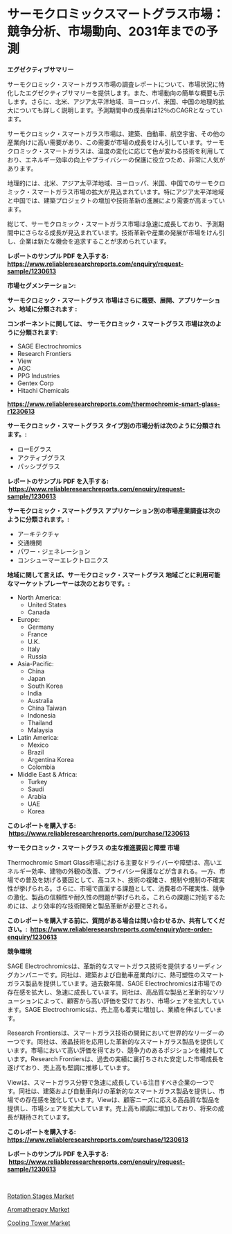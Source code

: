 <p><h1>サーモクロミックスマートグラス市場：競争分析、市場動向、2031年までの予測</h1></p><p><strong>エグゼクティブサマリー</strong></p>
<p><p>サーモクロミック・スマートガラス市場の調査レポートについて、市場状況に特化したエグゼクティブサマリーを提供します。また、市場動向の簡単な概要も示します。さらに、北米、アジア太平洋地域、ヨーロッパ、米国、中国の地理的拡大についても詳しく説明します。予測期間中の成長率は12％のCAGRとなっています。</p><p>サーモクロミック・スマートガラス市場は、建築、自動車、航空宇宙、その他の産業向けに高い需要があり、この需要が市場の成長をけん引しています。サーモクロミック・スマートガラスは、温度の変化に応じて色が変わる技術を利用しており、エネルギー効率の向上やプライバシーの保護に役立つため、非常に人気があります。</p><p>地理的には、北米、アジア太平洋地域、ヨーロッパ、米国、中国でのサーモクロミック・スマートガラス市場の拡大が見込まれています。特にアジア太平洋地域と中国では、建築プロジェクトの増加や技術革新の進展により需要が高まっています。</p><p>総じて、サーモクロミック・スマートガラス市場は急速に成長しており、予測期間中にさらなる成長が見込まれています。技術革新や産業の発展が市場をけん引し、企業は新たな機会を追求することが求められています。</p></p>
<p><strong>レポートのサンプル PDF を入手する: <a href="https://www.reliableresearchreports.com/enquiry/request-sample/1230613">https://www.reliableresearchreports.com/enquiry/request-sample/1230613</a></strong></p>
<p><strong>市場セグメンテーション:</strong></p>
<p><strong> サーモクロミック・スマートグラス 市場はさらに概要、展開、アプリケーション、地域に分類されます :</strong></p>
<p><strong>コンポーネントに関しては、 サーモクロミック・スマートグラス 市場は次のように分類されます: &nbsp;</strong></p>
<p><ul><li>SAGE Electrochromics</li><li>Research Frontiers</li><li>View</li><li>AGC</li><li>PPG Industries</li><li>Gentex Corp</li><li>Hitachi Chemicals</li></ul></p>
<p><strong><a href="https://www.reliableresearchreports.com/thermochromic-smart-glass-r1230613">https://www.reliableresearchreports.com/thermochromic-smart-glass-r1230613</a></strong></p>
<p><strong> サーモクロミック・スマートグラス タイプ別の市場分析は次のように分類されます。:</strong></p>
<p><ul><li>ローEグラス</li><li>アクティブグラス</li><li>パッシブグラス</li></ul></p>
<p><strong>レポートのサンプル PDF を入手する: &nbsp;<a href="https://www.reliableresearchreports.com/enquiry/request-sample/1230613">https://www.reliableresearchreports.com/enquiry/request-sample/1230613</a></strong></p>
<p><strong> サーモクロミック・スマートグラス アプリケーション別の市場産業調査は次のように分類されます。:</strong></p>
<p><ul><li>アーキテクチャ</li><li>交通機関</li><li>パワー・ジェネレーション</li><li>コンシューマーエレクトロニクス</li></ul></p>
<p><strong>地域に関して言えば、サーモクロミック・スマートグラス 地域ごとに利用可能なマーケットプレーヤーは次のとおりです。:</strong></p>
<p><ul>
    <li>
        North America:
        <ul>
            <li>United States</li>
            <li>Canada</li>
        </ul>
    </li>
    <li>
        Europe:
        <ul>
            <li>Germany</li>
            <li>France</li>
            <li>U.K.</li>
            <li>Italy</li>
            <li>Russia</li>
        </ul>
    </li>
    <li>
        Asia-Pacific:
        <ul>
            <li>China</li>
            <li>Japan</li>
            <li>South Korea</li>
            <li>India</li>
            <li>Australia</li>
            <li>China Taiwan</li>
            <li>Indonesia</li>
            <li>Thailand</li>
            <li>Malaysia</li>
        </ul>
    </li>
    <li>
        Latin America:
        <ul>
            <li>Mexico</li>
            <li>Brazil</li>
            <li>Argentina Korea</li>
            <li>Colombia</li>
        </ul>
    </li>
    <li>
        Middle East & Africa:
        <ul>
            <li>Turkey</li>
            <li>Saudi</li>
            <li>Arabia</li>
            <li>UAE</li>
            <li>Korea</li>
        </ul>
    </li>
    </ul></p>
<p><strong>このレポートを購入する: &nbsp;<a href="https://www.reliableresearchreports.com/purchase/1230613">https://www.reliableresearchreports.com/purchase/1230613</a></strong></p>
<p><strong>サーモクロミック・スマートグラス の主な推進要因と障壁 市場</strong></p>
<p><p>Thermochromic Smart Glass市場における主要なドライバーや障壁は、高いエネルギー効率、建物の外観の改善、プライバシー保護などが含まれる。一方、市場での普及を妨げる要因として、高コスト、技術の複雑さ、規制や規制の不確実性が挙げられる。さらに、市場で直面する課題として、消費者の不確実性、競争の激化、製品の信頼性や耐久性の問題が挙げられる。これらの課題に対処するためには、より効率的な技術開発と製品革新が必要とされる。</p></p>
<p><strong>このレポートを購入する前に、質問がある場合は問い合わせるか、共有してください。:&nbsp; <a href="https://www.reliableresearchreports.com/enquiry/pre-order-enquiry/1230613">https://www.reliableresearchreports.com/enquiry/pre-order-enquiry/1230613</a></strong></p>
<p><strong>競争環境</strong></p>
<p><p>SAGE Electrochromicsは、革新的なスマートガラス技術を提供するリーディングカンパニーです。同社は、建築および自動車産業向けに、熱可塑性のスマートガラス製品を提供しています。過去数年間、SAGE Electrochromicsは市場での存在感を拡大し、急速に成長しています。同社は、高品質な製品と革新的なソリューションによって、顧客から高い評価を受けており、市場シェアを拡大しています。SAGE Electrochromicsは、売上高も着実に増加し、業績を伸ばしています。</p><p>Research Frontiersは、スマートガラス技術の開発において世界的なリーダーの一つです。同社は、液晶技術を応用した革新的なスマートガラス製品を提供しています。市場において高い評価を得ており、競争力のあるポジションを維持しています。Research Frontiersは、過去の実績に裏打ちされた安定した市場成長を遂げており、売上高も堅調に推移しています。</p><p>Viewは、スマートガラス分野で急速に成長している注目すべき企業の一つです。同社は、建築および自動車向けの革新的なスマートガラス製品を提供し、市場での存在感を強化しています。Viewは、顧客ニーズに応える高品質な製品を提供し、市場シェアを拡大しています。売上高も順調に増加しており、将来の成長が期待されています。</p></p>
<p><strong>このレポートを購入する: &nbsp; <a href="https://www.reliableresearchreports.com/purchase/1230613">https://www.reliableresearchreports.com/purchase/1230613</a></strong></p>
<p><strong>レポートのサンプル PDF を入手する: &nbsp;<a href="https://www.reliableresearchreports.com/enquiry/request-sample/1230613">https://www.reliableresearchreports.com/enquiry/request-sample/1230613</a></strong><strong></strong></p>
<p>&nbsp;</p>
<p><p><a href="https://github.com/Hazelklievgspy6vdcsmu106w/Market-Research-Report-List-2/blob/main/rotation-stages-market.md">Rotation Stages Market</a></p><p><a href="https://www.linkedin.com/pulse/aromatherapy-market-furnishes-information-share-trends-growth-3z9fe?trackingId=v6awkfQ6qYnkB7YPYYWGcw%3D%3D">Aromatherapy Market</a></p><p><a href="https://www.linkedin.com/pulse/cooling-tower-market-size-cagr-trends-2024-2030-amara-market-hziyc?trackingId=gtdMqagqBfLEtCBcaHIB%2Fw%3D%3D">Cooling Tower Market</a></p></p>